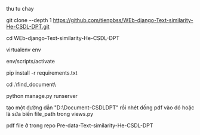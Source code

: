 
thu tu chay

git clone --depth 1 https://github.com/tienpbss/WEb-django-Text-similarity-He-CSDL-DPT.git

cd WEb-django-Text-similarity-He-CSDL-DPT

virtualenv env

env/scripts/activate


pip install -r requirements.txt 

cd .\find_document\  

python manage.py runserver

tạo một đường dẫn "D:\\Document-CSDLDPT" rồi nhét đống pdf vào đó hoặc là sửa biến file_path trong views.py 

pdf file ở trong repo Pre-data-Text-similarity-He-CSDL-DPT

